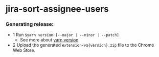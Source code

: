 # jira-sort-assignee-users

### Generating release:

- 1 Run `$yarn version [--major | --minor | --patch]`
  - See more about [yarn version](https://classic.yarnpkg.com/lang/en/docs/cli/version/)
- 2 Upload the generated `extension-v${version}.zip` file to the Chrome Web Store.
